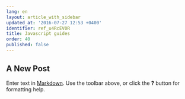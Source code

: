 ```yaml
---
lang: en
layout: article_with_sidebar
updated_at: '2016-07-27 12:53 +0400'
identifier: ref_u4RcEV0R
title: Javascript guides
order: 40
published: false
---
```

## A New Post

Enter text in [Markdown](http://daringfireball.net/projects/markdown/). Use the toolbar above, or click the **?** button for formatting help.
